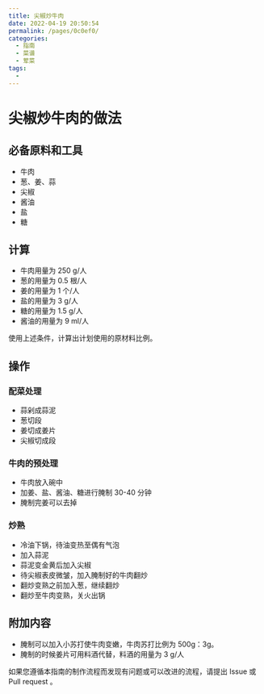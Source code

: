 ```yaml
---
title: 尖椒炒牛肉
date: 2022-04-19 20:50:54
permalink: /pages/0c0ef0/
categories:
  - 指南
  - 菜谱
  - 荤菜
tags:
  - 
---
```

# 尖椒炒牛肉的做法

## 必备原料和工具

* 牛肉
* 葱、姜、蒜
* 尖椒
* 酱油
* 盐
* 糖

## 计算

* 牛肉用量为 250 g/人
* 葱的用量为 0.5 根/人
* 姜的用量为 1 个/人
* 盐的用量为 3 g/人
* 糖的用量为 1.5 g/人
* 酱油的用量为 9 ml/人

使用上述条件，计算出计划使用的原材料比例。

## 操作

### 配菜处理

* 蒜剁成蒜泥
* 葱切段
* 姜切成姜片
* 尖椒切成段

### 牛肉的预处理

* 牛肉放入碗中
* 加姜、盐、酱油、糖进行腌制 30-40 分钟
* 腌制完姜可以去掉

### 炒熟

* 冷油下锅，待油变热至偶有气泡
* 加入蒜泥
* 蒜泥变金黄后加入尖椒
* 待尖椒表皮微皱，加入腌制好的牛肉翻炒
* 翻炒变熟之前加入葱，继续翻炒
* 翻炒至牛肉变熟，关火出锅

## 附加内容

* 腌制可以加入小苏打使牛肉变嫩，牛肉苏打比例为 500g：3g。
* 腌制的时候姜片可用料酒代替，料酒的用量为 3 g/人

如果您遵循本指南的制作流程而发现有问题或可以改进的流程，请提出 Issue 或 Pull request 。

